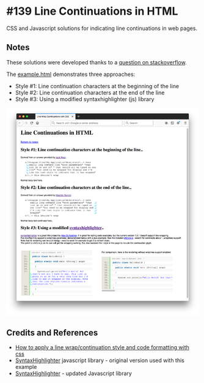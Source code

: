 # #139 Line Continuations in HTML

CSS and Javascript solutions for indicating line continuations in web pages.

## Notes

These solutions were developed thanks to a
[question on stackoverflow](https://stackoverflow.com/questions/330229/how-to-apply-a-line-wrap-continuation-style-and-code-formatting-with-css).

The [example.html](./example.html) demonstrates three approaches:

* Style #1: Line continuation characters at the beginning of the line
* Style #2: Line continuation characters at the end of the line
* Style #3: Using a modified syntaxhighlighter (js) library

[![example.png](./assets/example.png?raw=true)](./example.html)

## Credits and References

* [How to apply a line wrap/continuation style and code formatting with css](https://stackoverflow.com/questions/330229/how-to-apply-a-line-wrap-continuation-style-and-code-formatting-with-css)
* [SyntaxHighlighter](https://code.google.com/archive/p/syntaxhighlighter/) javascript library - original version used with this example
* [SyntaxHighlighter](http://alexgorbatchev.com/SyntaxHighlighter/) - updated Javascript library
